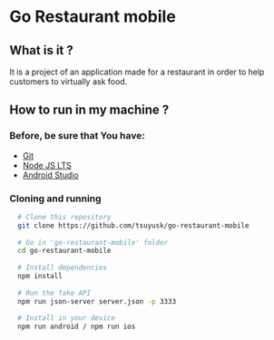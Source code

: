 # Go Restaurant mobile

## What is it ?
  It is a project of an application made for a restaurant in order to help customers to virtually ask food.

## How to run in my machine ? 

### Before, be sure that You have:
  - [Git](https://git-scm.com/downloads)
  - [Node JS LTS](https://nodejs.org/en/download/)
  - [Android Studio](https://developer.android.com/studio)

### Cloning and running
  ```bash
    # Clone this repository
    git clone https://github.com/tsuyusk/go-restaurant-mobile
    
    # Go in 'go-restaurant-mobile' folder
    cd go-restaurant-mobile
    
    # Install dependencies
    npm install
    
    # Run the fake API
    npm run json-server server.json -p 3333
    
    # Install in your device
    npm run android / npm run ios
  ```
